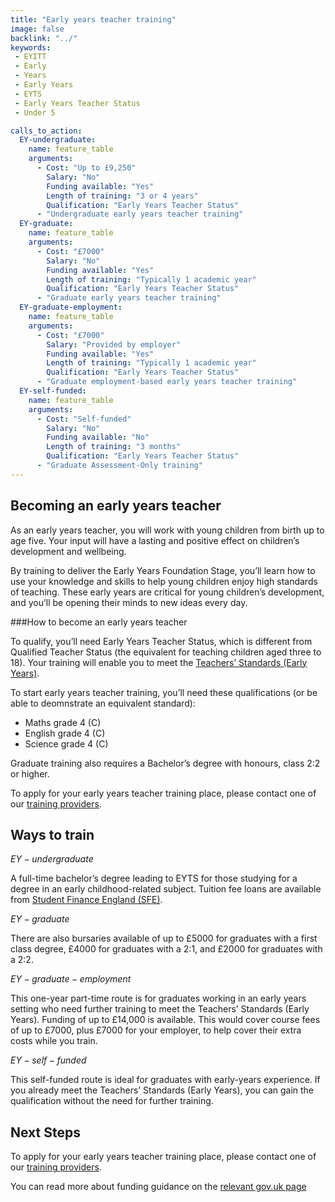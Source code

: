 ```yaml
---
title: "Early years teacher training"
image: false
backlink: "../"
keywords:
 - EYITT
 - Early
 - Years
 - Early Years
 - EYTS
 - Early Years Teacher Status
 - Under 5

calls_to_action:
  EY-undergraduate:
    name: feature_table
    arguments:
      - Cost: "Up to £9,250"
        Salary: "No"
        Funding available: "Yes"
        Length of training: "3 or 4 years"
        Qualification: "Early Years Teacher Status"
      - "Undergraduate early years teacher training"
  EY-graduate:
    name: feature_table
    arguments:
      - Cost: "£7000"
        Salary: "No"
        Funding available: "Yes"
        Length of training: "Typically 1 academic year"
        Qualification: "Early Years Teacher Status"
      - "Graduate early years teacher training"     
  EY-graduate-employment:
    name: feature_table
    arguments:
      - Cost: "£7000"
        Salary: "Provided by employer"
        Funding available: "Yes"
        Length of training: "Typically 1 academic year"
        Qualification: "Early Years Teacher Status"
      - "Graduate employment-based early years teacher training"
  EY-self-funded:
    name: feature_table
    arguments:
      - Cost: "Self-funded"
        Salary: "No"
        Funding available: "No"
        Length of training: "3 months"
        Qualification: "Early Years Teacher Status"
      - "Graduate Assessment-Only training"
---
```


## Becoming an early years teacher
 
As an early years teacher, you will work with young children from birth up to age five. Your input will have a lasting and positive effect on children’s development and wellbeing.
 
By training to deliver the Early Years Foundation Stage, you’ll learn how to use your knowledge and skills to help young children enjoy high standards of teaching. These early years are critical for young children’s development, and you’ll be opening their minds to new ideas every day.
 
###How to become an early years teacher
 
To qualify, you’ll need Early Years Teacher Status, which is different from Qualified Teacher Status (the equivalent for teaching children aged three to 18). Your training will enable you to meet the [Teachers’ Standards (Early Years)](https://www.gov.uk/government/publications/early-years-teachers-standards).
 
To start early years teacher training, you’ll need these qualifications (or be able to deomnstrate an equivalent standard):

* Maths grade 4 (C)
* English grade 4 (C)
* Science grade 4 (C)

Graduate training also requires a Bachelor’s degree with honours, class 2:2 or higher.
 
To apply for your early years teacher training place, please contact one of our [training providers](https://www.gov.uk/government/publications/early-years-initial-teacher-training-itt-providers-and-school-direct-early-years-lead-organisations/early-years-initial-teacher-training-itt-providers-and-school-direct-lead-organisations).

## Ways to train

$EY-undergraduate$

A full-time bachelor’s degree leading to EYTS for those studying for a degree in an early childhood-related subject. Tuition fee loans are available from [Student Finance England
(SFE)](https://www.gov.uk/student-finance).

$EY-graduate$
 
There are also bursaries available of up to £5000 for graduates with a first class degree, £4000 for graduates with a 2:1, and £2000 for graduates with a 2:2.
 
$EY-graduate-employment$

This one-year part-time route is for graduates working in an early years setting who need further training to meet the Teachers’ Standards (Early Years). Funding of up to £14,000 is available. This would cover course fees of up to £7000, plus £7000 for your employer, to help cover their extra costs while you train.

$EY-self-funded$ 

This self-funded route is ideal for graduates with early-years experience. If you already meet the Teachers’ Standards (Early Years), you can gain the qualification without the need for further training. 

## Next Steps

To apply for your early years teacher training place, please contact one of our [training providers](https://www.gov.uk/government/publications/early-years-initial-teacher-training-itt-providers-and-school-direct-early-years-lead-organisations/early-years-initial-teacher-training-itt-providers-and-school-direct-lead-organisations).

You can read more about funding guidance on the [relevant gov.uk page](https://www.gov.uk/guidance/early-years-initial-teacher-training-2021-to-2022-funding-guidance)

